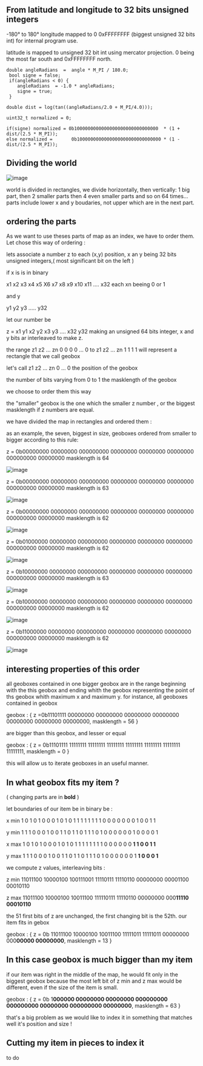 ## From latitude and longitude to 32 bits unsigned integers
-180° to 180° longitude mapped to 0 0xFFFFFFFF (biggest unsigned 32 bits int) for internal program use.
 
latitude is mapped to unsigned 32 bit int using mercator projection.
0 being the most far south and 0xFFFFFFFF north.
    
    double angleRadians  =  angle * M_PI / 180.0;
     bool signe = false;
     if(angleRadians < 0) {
        angleRadians  = -1.0 * angleRadians;
        signe = true;
     }
    
    double dist = log(tan((angleRadians/2.0 + M_PI/4.0)));
    
    uint32_t normalized = 0;
    
    if(signe) normalized = 0b1000000000000000000000000000000  * (1 + dist/(2.5 * M_PI));
    else normalized =       0b1000000000000000000000000000000 * (1 - dist/(2.5 * M_PI));


## Dividing the world
![image](world.jpg)

world is divided in rectangles, we divide horizontally, then vertically:
1 big part, then 2 smaller parts then 4 even smaller parts and so on 64 times... parts include lower x and y boudaries, not upper which are in the next part.
## ordering the parts
As we want to use theses parts of map as an index, we have to order them. Let chose this way of ordering :

lets associate a number z to each (x,y) position, x an y being 32 bits unsigned integers,( most significant bit on the left )

if x is is in binary

x1 x2 x3 x4 x5 X6 x7 x8 x9 x10 x11  .... x32 each xn beeing 0 or 1

and y

y1 y2 y3 ..... y32

let our number be

z = x1 y1 x2 y2 x3 y3 .... x32 y32 making an unsigned 64 bits integer, x and y bits ar interleaved to make z.

the range  z1 z2 ... zn 0 0 0 0 ... 0 to z1 z2 ... zn 1 1 1 1 will represent a rectangle that we call geobox

let's call z1 z2 ... zn 0 ... 0 the position of the geobox

the number of bits varying from 0 to 1 the masklength of the geobox

we choose to order them this way

the "smaller" geobox is the one which the smaller z number , or the biggest masklength if z numbers  are equal.

we have divided the map in rectangles and ordered them :

as an example, the seven, biggest in size, geoboxes ordered from smaller to bigger according to this rule:



z = 0b00000000 00000000 000000000 00000000 00000000 00000000 000000000 00000000
masklength is 64

![image](world1.jpg)

z = 0b00000000 00000000 000000000 00000000 00000000 00000000 000000000 00000000
masklength is 63

![image](world2.jpg)

z = 0b00000000 00000000 000000000 00000000 00000000 00000000 000000000 00000000
masklength is 62

![image](world4.jpg)

z = 0b01000000 00000000 000000000 00000000 00000000 00000000 000000000 00000000
masklength is 62

![image](world3.jpg)

z = 0b10000000 00000000 000000000 00000000 00000000 00000000 000000000 00000000
masklength is 63

![image](world5.jpg)

z = 0b10000000 00000000 000000000 00000000 00000000 00000000 000000000 00000000
masklength is 62

![image](world7.jpg)

z = 0b11000000 00000000 000000000 00000000 00000000 00000000 000000000 00000000
masklength is 62

![image](world6.jpg)

## interesting properties of this order
all geoboxes contained in one bigger geobox are in the range beginning with the this geobox and ending whith the geobox representing the point of ths geobox whith maximum x and maximum y. for instance, all geoboxes contained in geobox

geobox : { z =0b11101111 00000000 00000000 00000000 00000000 00000000 00000000 00000000, masklength = 56 }

are bigger than this geobox, and lesser or equal

geobox : { z = 0b11101111 11111111 11111111 11111111 11111111 11111111 11111111 11111111, masklength = 0 }

this will allow us to iterate geoboxes in an useful manner.

## In what geobox fits my item ?

( changing parts are in **bold** )

let boundaries of our item be in binary be :

x min  1 0 1 0 1 0 0 0 1 0 1 0 1 1 1 1 1 1 1 1 0 0 0 0 0 0 0 1 0 0 1 1 

y min   1 1 1 0 0 0 1 0 0 1 1 0 1 1 0 1 1 1 0 1 0 0 0 0 0 0 1 0 0 0 0 1

x max  1 0 1 0 1 0 0 0 1 0 1 0 1 1 1 1 1 1 1 1 0 0 0 0 0 0 **1 1 0 0 1 1**

y max   1 1 1 0 0 0 1 0 0 1 1 0 1 1 0 1 1 1 0 1 0 0 0 0 0 0 1 **1 0 0 0 1**

we compute z values, interleaving bits :

z min  11011100 10000100 100111001 11110111 11110110 00000000 00001100 00010110

z max  11011100 10000100 10011100 111110111 11110110 00000000 000**11110 00010110**

the 51 first bits of z are unchanged, the first changing bit is the 52th. our item fits in gebox

geobox : { z = 0b 11011100 10000100 10011100 11111011 11111011 00000000 000**00000 00000000**, masklength = 13 }


## In this case geobox is much bigger than my item

if our item was right in the middle of the map, he would fit only in the biggest geobox because the most left bit of z min and z max would be different, even if the size of the item is small.

geobox : { z = 0b 1**000000 00000000 00000000 000000000 000000000 00000000 000000000 00000000**, masklength = 63 }

that's a big problem as we would like to index it in something that matches well it's position and size !

## Cutting my item in pieces to index it

to do

